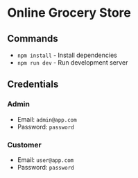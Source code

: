 # Online Grocery Store

## Commands

- `npm install` - Install dependencies
- `npm run dev` - Run development server

## Credentials

### Admin

- Email: `admin@app.com`
- Password: `password`

### Customer

- Email: `user@app.com`
- Password: `password`
